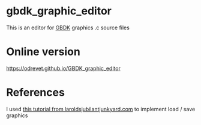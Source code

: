 # gbdk_graphic_editor

This is an editor for [GBDK](https://github.com/gbdk-2020/gbdk-2020) graphics .c source files

# Online version 

https://odrevet.github.io/GBDK_graphic_editor

# References

I used [this tutorial from laroldsjubilantjunkyard.com](https://laroldsjubilantjunkyard.com/tutorials/how-to-make-a-gameboy-game/sprites-and-backgrounds/)
to implement load / save graphics